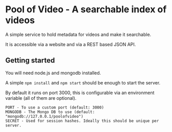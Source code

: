 # Pool of Video - A searchable index of videos

A simple service to hold metadata for videos and make it searchable.

It is accessible via a website and via a REST based JSON API.

## Getting started

You will need node.js and mongodb installed.

A simple `npm install` and `npm start` should be enough to start the server.

By default it runs on port 3000, this is configurable via an environment variable (all of them are optional).

    PORT - To use a custom port (default: 3000)
    MONGODB - The Mongo DB to use (default: "mongodb://127.0.0.1/poolofvideo")
    SECRET - Used for session hashes. Ideally this should be unique per server.